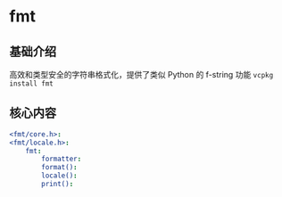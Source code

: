 # fmt


## 基础介绍

高效和类型安全的字符串格式化，提供了类似 Python 的 f-string 功能
`vcpkg install fmt`

## 核心内容
```yaml
<fmt/core.h>:
<fmt/locale.h>:
    fmt:
        formatter:
        format():
        locale():
        print():
```